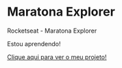 <h1>Maratona Explorer</h1>
 Rocketseat - Maratona Explorer
 
 Estou aprendendo!
 
 <a href="https://murilorgalvao.github.io/maratona-explorer/">Clique aqui para ver o meu projeto!</a>
 
